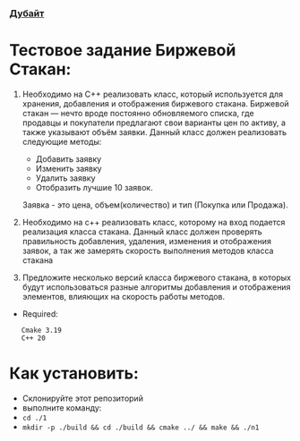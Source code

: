 ### [Дубайт](https://dobyte.ru/)
# Тестовое задание Биржевой Стакан:

1. Необходимо на C++ реализовать класс, который используется для хранения, добавления
   и отображения биржевого стакана.
   Биржевой стакан — нечто вроде постоянно обновляемого списка, где продавцы и
   покупатели предлагают свои варианты цен по активу, а также указывают объём заявки.
   Данный класс должен реализовать следующие методы:
    - Добавить заявку
    - Изменить заявку
    - Удалить заявку
    - Отобразить лучшие 10 заявок.

   Заявка - это цена, объем(количество) и тип (Покупка или Продажа).

2. Необходимо на с++ реализовать класс, которому на вход подается реализация класса
   стакана. Данный класс должен проверять правильность добавления, удаления, изменения
   и отображения заявок, а так же замерять скорость выполнения методов класса стакана
3. Предложите несколько версий класса биржевого стакана, в которых будут
   использоваться разные алгоритмы добавления и отображения элементов, влияющих на
   скорость работы методов.

- Required:

```
   Cmake 3.19
   C++ 20
```

# Как установить:

- Склонируйте этот репозиторий
- выполните команду:
- `cd ./1`
- `mkdir -p ./build && cd ./build && cmake ../ && make && ./n1`

